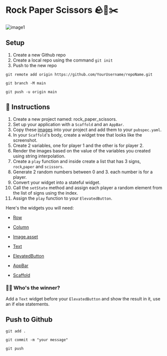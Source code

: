 # Rock Paper Scissors 🪨📑✂️

![image1](https://user-images.githubusercontent.com/84308096/158996521-fc00d552-d4a2-42c1-a2d1-fa97b4a51dbf.gif)

## Setup

1. Create a new Github repo
2. Create a local repo using the command `git init`
3. Push to the new repo

```shell
git remote add origin https://github.com/YourUsername/repoName.git
```

```shell
git branch -M main
```

```shell
git push -u origin main
```

## 🍋 Instructions

1. Create a new project named: rock_paper_scissors.
2. Set up your application with a `Scaffold` and an `AppBar`.
3. Copy these [images](https://github.com/JoinCODED/Task-Flutter-Rock-Paper-Scissors/tree/main/assets/images) into your project and add them to your `pubspec.yaml`.
4. In your `Scaffold`'s body, create a widget tree that looks like the screenshot.
5. Create 2 variables, one for player 1 and the other is for player 2.
6. Render the images based on the value of the variables you created using string interpolation.
7. Create a `play` function and inside create a list that has 3 signs, `rock`,`paper` and `scissors`.
8. Generate 2 random numbers between 0 and 3. each number is for a player.
9. Convert your widget into a stateful widget.
10. Call the `setState` method and assign each player a random element from the list of signs using the index.
11. Assign the `play` function to your `ElevatedButton`.

Here's the widgets you will need:

- [Row](https://api.flutter.dev/flutter/widgets/Row-class.html)

- [Column](https://api.flutter.dev/flutter/widgets/Column-class.html)

- [Image.asset](https://api.flutter.dev/flutter/widgets/Image-class.html#asset-named-String-width-double-height-double)

- [Text](https://api.flutter.dev/flutter/widgets/Text-class.html)

- [ElevatedButton](https://api.flutter.dev/flutter/widgets/ElevatedButton-class.html)

- [AppBar](https://api.flutter.dev/flutter/widgets/AppBar-class.html)

- [Scaffold](https://api.flutter.dev/flutter/widgets/Scaffold-class.html)

### 🤼‍♂️ Who's the winner?

Add a `Text` widget before your `ElevatedButton` and show the result in it, use an if else statements.

## Push to Github

```shell
git add .
```

```shell
git commit -m "your message"
```

```shell
git push
```
